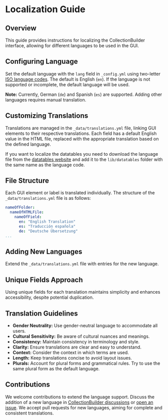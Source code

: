 # Localization Guide

## Overview

This guide provides instructions for localizing the CollectionBuilder interface, allowing for different languages to be used in the GUI.

## Configuring Language

Set the default language with the `lang` field in `_config.yml` using two-letter [ISO language codes](https://en.wikipedia.org/wiki/List_of_ISO_639_language_codes). The default is English (`en`). If the language is not supported or incomplete, the default language will be used.

**Note:** Currently, German (`de`) and Spanish (`es`) are supported. Adding other languages requires manual translation.

## Customizing Translations

Translations are managed in the `_data/translations.yml` file, linking GUI elements to their respective translations. Each field has a default English value in the HTML file, replaced with the appropriate translation based on the defined language.

If you want to localize the datatables you need to download the language file from the [datatables website](https://datatables.net/plug-ins/i18n/) and add it to the `lib/datatables` folder with the same name as the language code.

## File Structure

Each GUI element or label is translated individually. The structure of the `_data/translations.yml` file is as follows:

```yaml
nameOfFolder:
  nameOfHTMLFile:
    nameOfField:
      en: "English Translation"
      es: "Traducción española"
      de: "Deutsche Übersetzung"
...
```

## Adding New Languages

Extend the `_data/translations.yml` file with entries for the new language.

## Unique Fields Approach

Using unique fields for each translation maintains simplicity and enhances accessibility, despite potential duplication.

## Translation Guidelines

- **Gender Neutrality:** Use gender-neutral language to accommodate all users.
- **Cultural Sensitivity:** Be aware of cultural nuances and meanings.
- **Consistency:** Maintain consistency in terminology and style.
- **Clarity:** Ensure translations are clear and easy to understand.
- **Context:** Consider the context in which terms are used.
- **Length:** Keep translations concise to avoid layout issues.
- **Plurals:** Account for plural forms and grammatical rules. Try to use the same plural form as the default language.

## Contributions

We welcome contributions to extend the language support. Discuss the addition of a new language in [CollectionBuilder discussions](https://github.com/orgs/CollectionBuilder/discussions) or [open an issue](https://github.com/CollectionBuilder/collectionbuilder-csv/issues/new/choose). We accept pull requests for new languages, aiming for complete and consistent translations.
